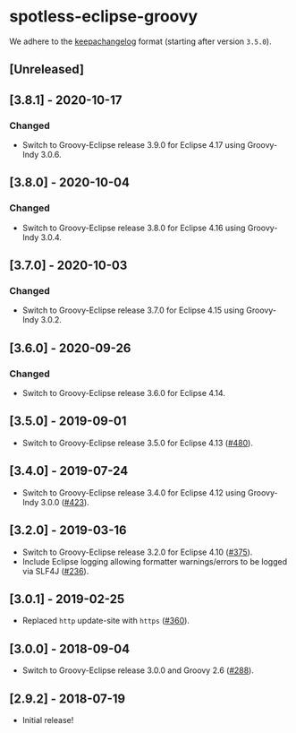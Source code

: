 # spotless-eclipse-groovy

We adhere to the [keepachangelog](https://keepachangelog.com/en/1.0.0/) format (starting after version `3.5.0`).

## [Unreleased]

## [3.8.1] - 2020-10-17
### Changed
* Switch to Groovy-Eclipse release 3.9.0 for Eclipse 4.17 using Groovy-Indy 3.0.6.

## [3.8.0] - 2020-10-04
### Changed
* Switch to Groovy-Eclipse release 3.8.0 for Eclipse 4.16 using Groovy-Indy 3.0.4.

## [3.7.0] - 2020-10-03
### Changed
* Switch to Groovy-Eclipse release 3.7.0 for Eclipse 4.15 using Groovy-Indy 3.0.2.

## [3.6.0] - 2020-09-26
### Changed
* Switch to Groovy-Eclipse release 3.6.0 for Eclipse 4.14.

## [3.5.0] - 2019-09-01
* Switch to Groovy-Eclipse release 3.5.0 for Eclipse 4.13 ([#480](https://github.com/diffplug/spotless/issues/480)).

## [3.4.0] - 2019-07-24
* Switch to Groovy-Eclipse release 3.4.0 for Eclipse 4.12 using Groovy-Indy 3.0.0 ([#423](https://github.com/diffplug/spotless/pull/423)).

## [3.2.0] - 2019-03-16
* Switch to Groovy-Eclipse release 3.2.0 for Eclipse 4.10 ([#375](https://github.com/diffplug/spotless/pull/375)).
* Include Eclipse logging allowing formatter warnings/errors to be logged via SLF4J ([#236](https://github.com/diffplug/spotless/issues/236)).

## [3.0.1] - 2019-02-25
* Replaced `http` update-site with `https` ([#360](https://github.com/diffplug/spotless/issues/360)).

## [3.0.0] - 2018-09-04
* Switch to Groovy-Eclipse release 3.0.0 and Groovy 2.6 ([#288](https://github.com/diffplug/spotless/issues/288)).

## [2.9.2] - 2018-07-19
* Initial release!
